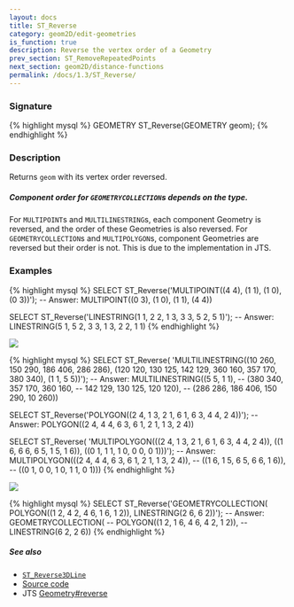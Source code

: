 ```yaml
---
layout: docs
title: ST_Reverse
category: geom2D/edit-geometries
is_function: true
description: Reverse the vertex order of a Geometry
prev_section: ST_RemoveRepeatedPoints
next_section: geom2D/distance-functions
permalink: /docs/1.3/ST_Reverse/
---
```


### Signature

{% highlight mysql %}
GEOMETRY ST_Reverse(GEOMETRY geom);
{% endhighlight %}

### Description

Returns `geom` with its vertex order reversed.

<div class="note warning">
    <h5>Component order for <code>GEOMETRYCOLLECTION</code>s depends
    on the type.</h5>
    <p>For <code>MULTIPOINT</code>s and
    <code>MULTILINESTRING</code>s, each component Geometry is
    reversed, and the order of these Geometries is also reversed.
    For <code>GEOMETRYCOLLECTION</code>s and
    <code>MULTIPOLYGON</code>s, component Geometries are reversed
    but their order is not. This is due to the implementation in
    JTS.</p>
</div>

### Examples

{% highlight mysql %}
SELECT ST_Reverse('MULTIPOINT((4 4), (1 1), (1 0), (0 3))');
-- Answer:         MULTIPOINT((0 3), (1 0), (1 1), (4 4))

SELECT ST_Reverse('LINESTRING(1 1, 2 2, 1 3, 3 3, 5 2, 5 1)');
-- Answer:         LINESTRING(5 1, 5 2, 3 3, 1 3, 2 2, 1 1)
{% endhighlight %}

<img class="displayed" src="../ST_Reverse_1.png"/>

{% highlight mysql %}
SELECT ST_Reverse(
            'MULTILINESTRING((10 260, 150 290, 186 406, 286 286),
                             (120 120, 130 125, 142 129,
                              360 160, 357 170, 380 340),
                             (1 1, 5 5))');
-- Answer:   MULTILINESTRING((5 5, 1 1),
--                           (380 340, 357 170, 360 160,
--                            142 129, 130 125, 120 120),
--                           (286 286, 186 406, 150 290, 10 260))

SELECT ST_Reverse('POLYGON((2 4, 1 3, 2 1, 6 1, 6 3, 4 4, 2 4))');
-- Answer:         POLYGON((2 4, 4 4, 6 3, 6 1, 2 1, 1 3, 2 4))

SELECT ST_Reverse(
            'MULTIPOLYGON(((2 4, 1 3, 2 1, 6 1, 6 3, 4 4, 2 4)),
                          ((1 6, 6 6, 6 5, 1 5, 1 6)),
                          ((0 1, 1 1, 1 0, 0 0, 0 1)))');
-- Answer:   MULTIPOLYGON(((2 4, 4 4, 6 3, 6 1, 2 1, 1 3, 2 4)),
--                        ((1 6, 1 5, 6 5, 6 6, 1 6)),
--                        ((0 1, 0 0, 1 0, 1 1, 0 1)))
{% endhighlight %}

<img class="displayed" src="../ST_Reverse_2.png"/>

{% highlight mysql %}
SELECT ST_Reverse('GEOMETRYCOLLECTION(
                      POLYGON((1 2, 4 2, 4 6, 1 6, 1 2)),
                      LINESTRING(2 6, 6 2))');
-- Answer:         GEOMETRYCOLLECTION(
--                    POLYGON((1 2, 1 6, 4 6, 4 2, 1 2)),
--                    LINESTRING(6 2, 2 6))
{% endhighlight %}

##### See also

* [`ST_Reverse3DLine`](../ST_Reverse3DLine)
* <a href="https://github.com/orbisgis/h2gis/blob/master/h2spatial-ext/src/main/java/org/h2gis/h2spatialext/function/spatial/edit/ST_Reverse.java" target="_blank">Source code</a>
* JTS [Geometry#reverse][jts]

[jts]: http://tsusiatsoftware.net/jts/javadoc/com/vividsolutions/jts/geom/Geometry.html#reverse()
